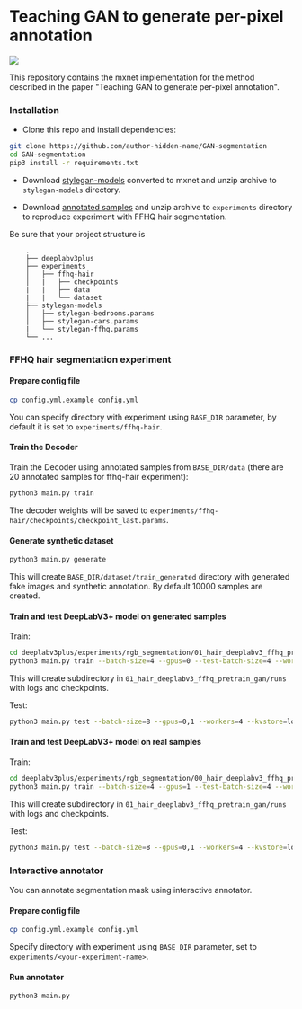 # Teaching GAN to generate per-pixel annotation

![](readme-images/GAN-vis.gif)

This repository contains the mxnet implementation for the method described in the paper "Teaching GAN to generate per-pixel annotation".

### Installation

- Clone this repo and install dependencies:
```bash
git clone https://github.com/author-hidden-name/GAN-segmentation
cd GAN-segmentation
pip3 install -r requirements.txt
```

- Download [stylegan-models](https://drive.google.com/open?id=1vP2zUZ9NSJDFy2cc8b2mGp7MINyPW46X) converted to mxnet and unzip archive to `stylegan-models` directory.

- Download [annotated samples](https://drive.google.com/open?id=143dRAyJcRDqygepSz8lIr8ElAnwF3xp_) and unzip archive to `experiments` directory to reproduce experiment with FFHQ hair segmentation.

Be sure that your project structure is 
```
    .
    ├── deeplabv3plus
    ├── experiments
    │   ├── ffhq-hair
    │   |   ├── checkpoints
    |   |   ├── data
    |   |   └── dataset
    ├── stylegan-models
    │   ├── stylegan-bedrooms.params
    │   ├── stylegan-cars.params
    |   └── stylegan-ffhq.params
    └── ...
```

### FFHQ hair segmentation experiment 

#### Prepare config file
```bash
cp config.yml.example config.yml
```
You can specify directory with experiment using `BASE_DIR` parameter, by default it is set to `experiments/ffhq-hair`.

#### Train the Decoder
Train the Decoder using annotated samples from `BASE_DIR/data` (there are 20 annotated samples for ffhq-hair experiment):
```bash
python3 main.py train
```
The decoder weights will be saved to `experiments/ffhq-hair/checkpoints/checkpoint_last.params`.

#### Generate synthetic dataset
```bash
python3 main.py generate
```
This will create `BASE_DIR/dataset/train_generated` directory with generated fake images and synthetic annotation. By default 10000 samples are created.

#### Train and test DeepLabV3+ model on generated samples
Train:
```bash
cd deeplabv3plus/experiments/rgb_segmentation/01_hair_deeplabv3_ffhq_pretrain_gan
python3 main.py train --batch-size=4 --gpus=0 --test-batch-size=4 --workers=4 --kvstore=nccl --input-path "../../../../experiments/ffhq-hair/dataset"
```
This will create subdirectory in `01_hair_deeplabv3_ffhq_pretrain_gan/runs` with logs and checkpoints.

Test:
```bash
python3 main.py test --batch-size=8 --gpus=0,1 --workers=4 --kvstore=local --input-path "../../../../experiments/ffhq-hair/dataset" runs/<run_subdirectory>
```

#### Train and test DeepLabV3+ model on real samples
Train:
```bash
cd deeplabv3plus/experiments/rgb_segmentation/00_hair_deeplabv3_ffhq_pretrain_no_gan
python3 main.py train --batch-size=4 --gpus=1 --test-batch-size=4 --workers=4 --kvstore=nccl --input-path "../../../../experiments/ffhq-hair/dataset"
```
This will create subdirectory in `01_hair_deeplabv3_ffhq_pretrain_gan/runs` with logs and checkpoints.

Test:
```bash
python3 main.py test --batch-size=8 --gpus=0,1 --workers=4 --kvstore=local --input-path "../../../../experiments/ffhq-hair/dataset" runs/<run_subdirectory> 
```

### Interactive annotator

You can annotate segmentation mask using interactive annotator.

#### Prepare config file
```bash
cp config.yml.example config.yml
```
Specify directory with experiment using `BASE_DIR` parameter, set to `experiments/<your-experiment-name>`.

#### Run annotator
```bash
python3 main.py
```
